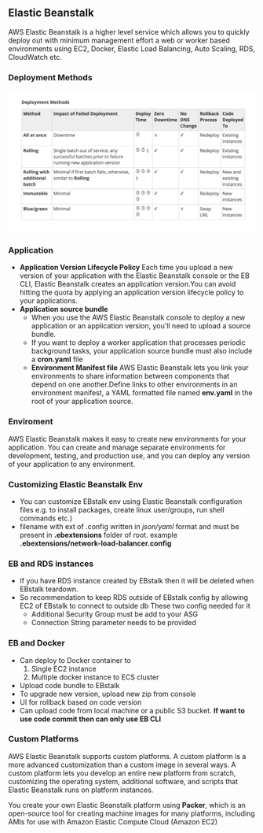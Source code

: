 
## Elastic Beanstalk 

AWS Elastic Beanstalk is a higher level service which allows you to quickly deploy out with minimum management effort a web or worker based environments using EC2, Docker, Elastic Load Balancing, Auto Scaling, RDS, CloudWatch etc.

### Deployment Methods

![Deployment Methods](images/eb-deployment.png)

### Application
- __Application Version Lifecycle Policy__ Each time you upload a new version of your application with the Elastic Beanstalk console or the EB CLI, Elastic Beanstalk creates an application version.You can avoid hitting the quota by applying an application version lifecycle policy to your applications.
- __Application source bundle__ 
  - When you use the AWS Elastic Beanstalk console to deploy a new application or an application version, you'll need to upload a source bundle.
  - If you want to deploy a worker application that processes periodic background tasks, your application source bundle must also include a __cron.yaml__ file
  -  __Environment Manifest file__ AWS Elastic Beanstalk lets you link your environments to share information between components that depend on one another.Define links to other environments in an environment manifest, a YAML formatted file named __env.yaml__ in the root of your application source. 

### Enviroment
AWS Elastic Beanstalk makes it easy to create new environments for your application. You can create and manage separate environments for development, testing, and production use, and you can deploy any version of your application to any environment.

### Customizing Elastic Beanstalk Env

- You can customize EBstalk env using Elastic Beanstalk configuration files e.g. to install packages, create linux user/groups, run shell commands etc.)
- filename with ext of .config written in *json/yaml* format and must be present in __.ebextensions__ folder of root. example __.ebextensions/network-load-balancer.config__

### EB and RDS instances

- If you have RDS instance created by EBstalk then it will be deleted when EBstalk teardown.
- So recommendation to keep RDS outside of EBstalk config by allowing EC2 of EBstalk to connect to outside db
  These two config needed for it
  - Additional Security Group must be add to your ASG
  - Connection String parameter needs to be provided 

### EB and Docker
- Can deploy to Docker container to 
  1. Single EC2 instance
  2. Multiple docker instance to ECS cluster
- Upload code bundle to EBstalk
- To upgrade new version, upload new zip from console
- UI for rollback based on code version
- Can upload code from local machine or a public S3 bucket. __If want to use code commit then can only use EB CLI__

### Custom Platforms

AWS Elastic Beanstalk supports custom platforms. A custom platform is a more advanced customization than a custom image in several ways. A custom platform lets you develop an entire new platform from scratch, customizing the operating system, additional software, and scripts that Elastic Beanstalk runs on platform instances.

You create your own Elastic Beanstalk platform using __Packer__, which is an open-source tool for creating machine images for many platforms, including AMIs for use with Amazon Elastic Compute Cloud (Amazon EC2)